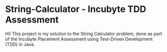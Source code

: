 # String-Calculator - Incubyte TDD Assessment

Hi! 
This project is my solution to the String Calculator problem, done as part of the Incubyte Placement Assessment using Test-Driven Development (TDD) in Java.